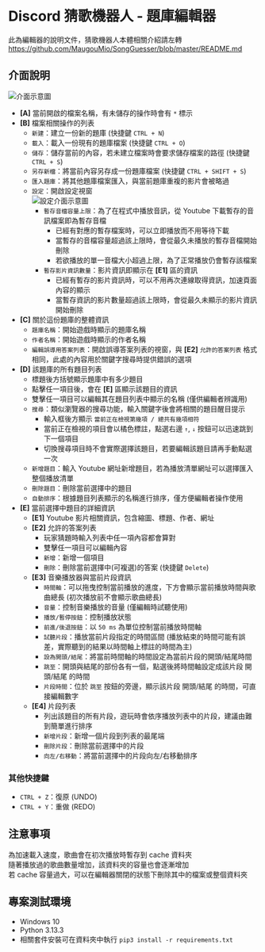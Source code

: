 # Discord 猜歌機器人 - 題庫編輯器
此為編輯器的說明文件，猜歌機器人本體相關介紹請左轉 https://github.com/MaugouMio/SongGuesser/blob/master/README.md

## 介面說明
![介面示意圖](https://i.meee.com.tw/VRoKaUM.png)

- **[A]** 當前開啟的檔案名稱，有未儲存的操作時會有 `*` 標示
- **[B]** 檔案相關操作的列表
  - `新建`：建立一份新的題庫 (快捷鍵 `CTRL + N`)
  - `載入`：載入一份現有的題庫檔案 (快捷鍵 `CTRL + O`)
  - `儲存`：儲存當前的內容，若未建立檔案時會要求儲存檔案的路徑 (快捷鍵 `CTRL + S`)
  - `另存新檔`：將當前內容另存成一份題庫檔案 (快捷鍵 `CTRL + SHIFT + S`)
  - `匯入題庫`：將其他題庫檔案匯入，與當前題庫重複的影片會被略過
  - `設定`：開啟設定視窗<br>![設定介面示意圖](https://i.meee.com.tw/y1raC29.png)
    - `暫存音檔容量上限`：為了在程式中播放音訊，從 Youtube 下載暫存的音訊檔案即為暫存音檔
	  - 已經有對應的暫存檔案時，可以立即播放而不用等待下載
	  - 當暫存的音檔容量超過該上限時，會從最久未播放的暫存音檔開始刪除
	  - 若欲播放的單一音檔大小超過上限，為了正常播放仍會暫存該檔案
    - `暫存影片資訊數量`：影片資訊即顯示在 **[E1]** 區的資訊
	  - 已經有暫存的影片資訊時，可以不用再次連線取得資訊，加速頁面內容的顯示
	  - 當暫存資訊的影片數量超過該上限時，會從最久未顯示的影片資訊開始刪除
- **[C]** 關於這份題庫的整體資訊
  - `題庫名稱`：開始遊戲時顯示的題庫名稱
  - `作者名稱`：開始遊戲時顯示的作者名稱
  - `編輯誤導用答案列表`：開啟誤導答案列表的視窗，與 **[E2]** `允許的答案列表` 格式相同，此處的內容用於關鍵字搜尋時提供錯誤的選項
- **[D]** 該題庫的所有題目列表
  - 標題後方括號顯示題庫中有多少題目
  - 點擊任一項目後，會在 **[E]** 區顯示該題目的資訊
  - 雙擊任一項目可以編輯其在題目列表中顯示的名稱 (僅供編輯者辨識用)
  - `搜尋`：類似瀏覽器的搜尋功能，輸入關鍵字後會將相關的題目醒目提示
    - 輸入框後方顯示 `當前正在檢視第幾項 / 總共有幾項相符`
	- 當前正在檢視的項目會以橘色標註，點選右邊 `↑`, `↓` 按鈕可以迅速跳到下一個項目
	- 切換搜尋項目時不會實際選擇該題目，若要編輯該題目請再手動點選一次
  - `新增題目`：輸入 Youtube 網址新增題目，若為播放清單網址可以選擇匯入整個播放清單
  - `刪除題目`：刪除當前選擇中的題目
  - `自動排序`：根據題目列表顯示的名稱進行排序，僅方便編輯者操作使用
- **[E]** 當前選擇中題目的詳細資訊
  - **[E1]** Youtube 影片相關資訊，包含縮圖、標題、作者、網址
  - **[E2]** 允許的答案列表
    - 玩家猜題時輸入列表中任一項內容都會算對
    - 雙擊任一項目可以編輯內容
    - `新增`：新增一個項目
    - `刪除`：刪除當前選擇中(可複選)的答案 (快捷鍵 `Delete`)
  - **[E3]** 音樂播放器與當前片段資訊
    - `時間軸`：可以拖曳控制當前播放的進度，下方會顯示當前播放時間與歌曲總長 (初次播放前不會顯示歌曲總長)
    - `音量`：控制音樂播放的音量 (僅編輯時試聽使用)
    - `播放/暫停按鈕`：控制播放狀態
    - `前進/後退按鈕`：以 `50 ms` 為單位控制當前播放時間軸
    - `試聽片段`：播放當前片段指定的時間區間 (播放結束的時間可能有誤差，實際聽到的結果以時間軸上標註的時間為主)
    - `設為開頭/結尾`：將當前時間軸的時間設定為當前片段的開頭/結尾時間
    - `跳至`：開頭與結尾的部份各有一個，點選後將時間軸設定成該片段 開頭/結尾 的時間
    - `片段時間`：位於 `跳至` 按鈕的旁邊，顯示該片段 開頭/結尾 的時間，可直接編輯數字
  - **[E4]** 片段列表
    - 列出該題目的所有片段，遊玩時會依序播放列表中的片段，建議由難到簡單進行排序
    - `新增片段`：新增一個片段到列表的最尾端
    - `刪除片段`：刪除當前選擇中的片段
    - `向左/右移動`：將當前選擇中的片段向左/右移動排序

### 其他快捷鍵
- `CTRL + Z`：復原 (UNDO)
- `CTRL + Y`：重做 (REDO)

## 注意事項
為加速載入速度，歌曲會在初次播放時暫存到 cache 資料夾<br>
隨著播放過的歌曲數量增加，該資料夾的容量也會逐漸增加<br>
若 cache 容量過大，可以在編輯器關閉的狀態下刪除其中的檔案或整個資料夾

## 專案測試環境
- Windows 10
- Python 3.13.3
- 相關套件安裝可在資料夾中執行 `pip3 install -r requirements.txt`